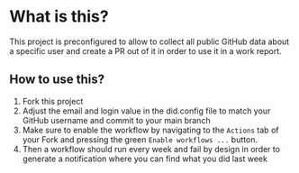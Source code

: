 # What is this?

This project is preconfigured to allow to collect all public GitHub data about a specific user and create a PR out of it in order to use it in a work report.

## How to use this?

1. Fork this project
2. Adjust the email and login value in the did.config file to match your GitHub username and commit to your main branch
3. Make sure to enable the workflow by navigating to the `Actions` tab of your Fork and pressing the green `Enable workflows ...` button.
4. Then a workflow should run every week and fail by design in order to generate a notification where you can find what you did last week
